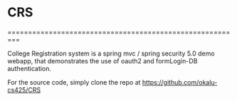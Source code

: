 # CRS
=========================================================

College Registration system is a spring mvc / spring security 5.0 demo webapp, that demonstrates 
the use of oauth2 and formLogin-DB authentication.

For the source code, simply clone the repo at https://github.com/okalu-cs425/CRS
